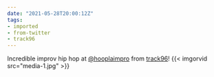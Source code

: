 ```yaml
---
date: "2021-05-28T20:00:12Z"
tags:
- imported
- from-twitter
- track96
---
```

Incredible improv hip hop at [@hooplaimpro](/twitter/#/hooplaimpro) from [track96](/tags/track96)! {{< imgorvid src="media-1.jpg" >}}
